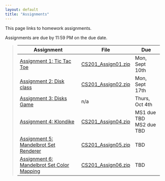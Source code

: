 ```yaml
---
layout: default
title: "Assignments"
---
```


This page links to homework assignments.

Assignments are due by 11:59 PM on the due date.

> Assignment | File | Due
> ---------- | ---- | ---
> [Assignment 1: Tic Tac Toe](assign01.html) | [CS201\_Assign01.zip](CS201_Assign01.zip) | Mon, Sept 10th
> [Assignment 2: Disk class](assign02.html) | [CS201\_Assign02.zip](CS201_Assign02.zip) | Mon, Sept 17th
> [Assignment 3: Disks Game](assign03.html) | n/a | Thurs, Oct 4th
> [Assignment 4: Klondike](assign04.html) | [CS201\_Assign04.zip](CS201_Assign04.zip) | MS1 due TBD<br>MS2 due TBD
> [Assignment 5: Mandelbrot Set Renderer](assign05.html) | [CS201\_Assign05.zip](CS201_Assign05.zip) | TBD
> [Assignment 6: Mandelbrot Set Color Mapping](assign06.html) | [CS201\_Assign06.zip](CS201_Assign06.zip) | TBD
